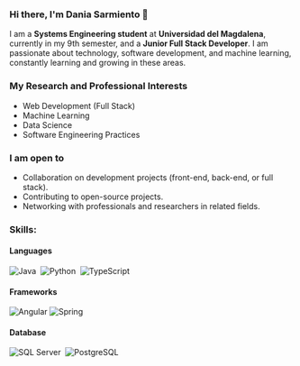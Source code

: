 ### Hi there, I'm Dania Sarmiento 👋


I am a **Systems Engineering student** at **Universidad del Magdalena**, currently in my 9th semester, and a **Junior Full Stack Developer**. I am passionate about technology, software development, and machine learning, constantly learning and growing in these areas.  

### **My Research and Professional Interests**  
- Web Development (Full Stack)  
- Machine Learning  
- Data Science  
- Software Engineering Practices  

### **I am open to**  
- Collaboration on development projects (front-end, back-end, or full stack).   
- Contributing to open-source projects.  
- Networking with professionals and researchers in related fields.  


### Skills:

#### Languages

![Java](https://img.shields.io/badge/Java-ED8B00?style=for-the-badge&logo=java&logoColor=white)&nbsp;
![Python](https://img.shields.io/badge/Python-3776AB?style=for-the-badge&logo=python&logoColor=white)&nbsp;
![TypeScript](https://img.shields.io/badge/TypeScript-yellow?style=for-the-badge&logo=typescript)


#### Frameworks
![Angular](https://img.shields.io/badge/Angular-red?style=for-the-badge&logo=angular)
![Spring](https://img.shields.io/badge/Spring-white?style=for-the-badge&logo=spring)



#### Database

![SQL Server](https://img.shields.io/badge/SQL%20Server-white?style=for-the-badge)&nbsp;
![PostgreSQL](https://img.shields.io/badge/PostgreSQL-316192?style=for-the-badge&logo=postgresql&logoColor=white)&nbsp;




